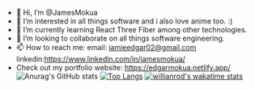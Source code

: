 - 👋 Hi, I’m @JamesMokua
- 👀 I’m interested in all things software and i also love anime too. :)
- 🌱 I’m currently learning React Three Fiber among other technologies.
- 💞️ I’m looking to collaborate on all things software engineering.
- 📫 How to reach me: email: jamieedgar02@gmail.com linkedin:https://www.linkedin.com/in/jamesmokua/
- Check out my portfolio website: https://edgarmokua.netlify.app/
![Anurag's GitHub stats](https://github-readme-stats.vercel.app/api?username=JamesMokua&show_icons=true&theme=transparent&count_private=true)
[![Top Langs](https://github-readme-stats.vercel.app/api/top-langs/?username=JamesMokua&hide_progress=true)](https://github.com/anuraghazra/github-readme-stats)
[![willianrod's wakatime stats](https://github-readme-stats.vercel.app/api/wakatime?username=mowkuwa)](https://github.com/anuraghazra/github-readme-stats)
<!---
JamesMokua/JamesMokua is a ✨ special ✨ repository because its `README.md` (this file) appears on your GitHub profile.
You can click the Preview link to take a look at your changes.
--->

